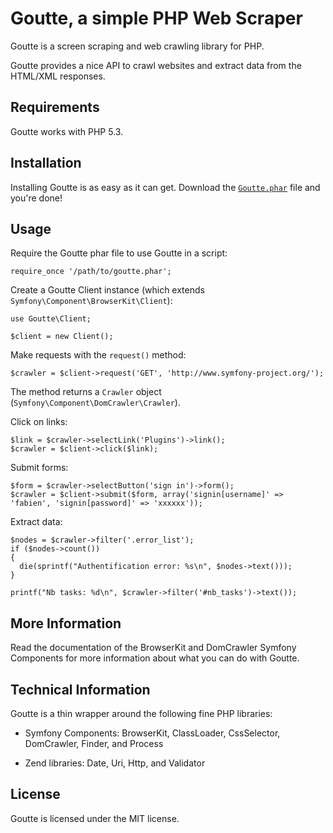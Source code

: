 Goutte, a simple PHP Web Scraper
================================

Goutte is a screen scraping and web crawling library for PHP.

Goutte provides a nice API to crawl websites and extract data from the
HTML/XML responses.

Requirements
------------

Goutte works with PHP 5.3.

Installation
------------

Installing Goutte is as easy as it can get. Download the [`Goutte.phar`][1]
file and you're done!

Usage
-----

Require the Goutte phar file to use Goutte in a script:

    require_once '/path/to/goutte.phar';

Create a Goutte Client instance (which extends
`Symfony\Component\BrowserKit\Client`):

    use Goutte\Client;

    $client = new Client();

Make requests with the `request()` method:

    $crawler = $client->request('GET', 'http://www.symfony-project.org/');

The method returns a `Crawler` object
(`Symfony\Component\DomCrawler\Crawler`).

Click on links:

    $link = $crawler->selectLink('Plugins')->link();
    $crawler = $client->click($link);

Submit forms:

    $form = $crawler->selectButton('sign in')->form();
    $crawler = $client->submit($form, array('signin[username]' => 'fabien', 'signin[password]' => 'xxxxxx'));

Extract data:

    $nodes = $crawler->filter('.error_list');
    if ($nodes->count())
    {
      die(sprintf("Authentification error: %s\n", $nodes->text()));
    }

    printf("Nb tasks: %d\n", $crawler->filter('#nb_tasks')->text());

More Information
----------------

Read the documentation of the BrowserKit and DomCrawler Symfony Components for
more information about what you can do with Goutte.

Technical Information
---------------------

Goutte is a thin wrapper around the following fine PHP libraries:

 * Symfony Components: BrowserKit, ClassLoader, CssSelector, DomCrawler, Finder, and Process

 * Zend libraries: Date, Uri, Http, and Validator

License
-------

Goutte is licensed under the MIT license.

[1]: https://raw.github.com/fabpot/Goutte/master/goutte.phar
